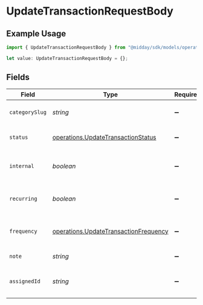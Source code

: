 # UpdateTransactionRequestBody

## Example Usage

```typescript
import { UpdateTransactionRequestBody } from "@midday/sdk/models/operations";

let value: UpdateTransactionRequestBody = {};
```

## Fields

| Field                                                                                          | Type                                                                                           | Required                                                                                       | Description                                                                                    |
| ---------------------------------------------------------------------------------------------- | ---------------------------------------------------------------------------------------------- | ---------------------------------------------------------------------------------------------- | ---------------------------------------------------------------------------------------------- |
| `categorySlug`                                                                                 | *string*                                                                                       | :heavy_minus_sign:                                                                             | Category slug for the transaction.                                                             |
| `status`                                                                                       | [operations.UpdateTransactionStatus](../../models/operations/updatetransactionstatus.md)       | :heavy_minus_sign:                                                                             | Status of the transaction.                                                                     |
| `internal`                                                                                     | *boolean*                                                                                      | :heavy_minus_sign:                                                                             | Whether the transaction is internal.                                                           |
| `recurring`                                                                                    | *boolean*                                                                                      | :heavy_minus_sign:                                                                             | Whether the transaction is recurring.                                                          |
| `frequency`                                                                                    | [operations.UpdateTransactionFrequency](../../models/operations/updatetransactionfrequency.md) | :heavy_minus_sign:                                                                             | Recurring frequency of the transaction.                                                        |
| `note`                                                                                         | *string*                                                                                       | :heavy_minus_sign:                                                                             | Note for the transaction.                                                                      |
| `assignedId`                                                                                   | *string*                                                                                       | :heavy_minus_sign:                                                                             | Assigned user ID for the transaction.                                                          |